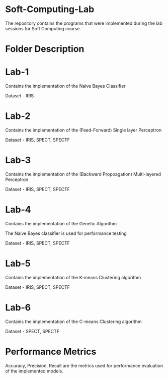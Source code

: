 # Soft-Computing-Lab
The repository contains the programs that were implemented during the lab sessions for Soft Computing course.

# Folder Description
# Lab-1
  Contains the implementation of the Naive Bayes Classifier
  
  Dataset - IRIS
  
# Lab-2
  Contains the implementation of the (Feed-Forward) Single layer Perceptron

  Dataset - IRIS, SPECT, SPECTF

# Lab-3
  Contains the implementation of the (Backward Propoagation) Multi-layered Perceptron

  Dataset - IRIS, SPECT, SPECTF

# Lab-4
  Contains the implementation of the Genetic Algorithm

  The Naive Bayes classifier is used for performance testing

  Dataset - IRIS, SPECT, SPECTF

# Lab-5
  Contains the implementation of the K-means Clustering algorithm
  
  Dataset - IRIS, SPECT, SPECTF

# Lab-6
  Contains the implementation of the C-means Clustering algorithm

  Dataset - SPECT, SPECTF

# Performance Metrics
  Accuracy, Precision, Recall are the metrics used for performance evaluation of the implemented models.
